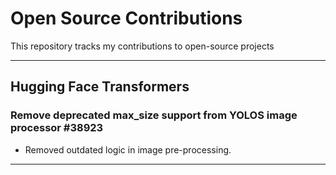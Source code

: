 # Open Source Contributions

This repository tracks my contributions to open-source projects

---

## Hugging Face Transformers

### Remove deprecated max_size support from YOLOS image processor #38923
- Removed outdated logic in image pre-processing.

---

